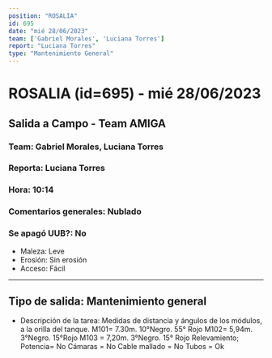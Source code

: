 ```yaml
---
position: "ROSALIA"
id: 695
date: "mié 28/06/2023"
team: ['Gabriel Morales', 'Luciana Torres']
report: "Luciana Torres"
type: "Mantenimiento General"
---
```


# ROSALIA (id=695) - mié 28/06/2023
## Salida a Campo - Team AMIGA
### Team: Gabriel Morales, Luciana Torres
### Reporta: Luciana Torres
### Hora: 10:14
### Comentarios generales: Nublado
### Se apagó UUB?: No 
- Maleza: Leve
- Erosión: Sin erosión
- Acceso: Fácil
---------
## Tipo de salida: Mantenimiento general
   - Descripción de la tarea: Medidas de distancia y ángulos de los módulos, a la orilla del tanque.
M101= 7.30m. 10°Negro. 55° Rojo 
M102= 5,94m.  3°Negro.  15°Rojo 
M103 = 7,20m.  3°Negro. 15° Rojo 
Relevamiento; 
Potencia= No 
Cámaras = No 
Cable mallado = No 
Tubos = Ok 
